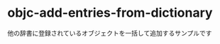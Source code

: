 objc-add-entries-from-dictionary
================================

他の辞書に登録されているオブジェクトを一括して追加するサンプルです